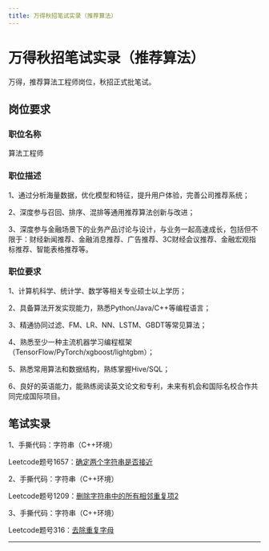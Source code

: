 ```yaml
---
title: 万得秋招笔试实录（推荐算法）
---
```


# 万得秋招笔试实录（推荐算法）

<script type="text/javascript" src="/include/head.js"></script>

万得，推荐算法工程师岗位，秋招正式批笔试。

## 岗位要求

### 职位名称

算法工程师

### 职位描述

1、通过分析海量数据，优化模型和特征，提升用户体验，完善公司推荐系统；

2、深度参与召回、排序、混排等通用推荐算法创新与改进；

3、深度参与金融场景下的业务产品讨论与设计，与业务一起高速成长，包括但不限于：财经新闻推荐、金融消息推荐、广告推荐、3C财经会议推荐、金融宏观指标推荐、智能表格推荐等。

### 职位要求

1、计算机科学、统计学、数学等相关专业硕士以上学历；

2、具备算法开发实现能力，熟悉Python/Java/C++等编程语言；

3、精通协同过滤、FM、LR、NN、LSTM、GBDT等常见算法；

4、熟悉至少一种主流机器学习编程框架（TensorFlow/PyTorch/xgboost/lightgbm）；

5、熟悉常用算法和数据结构，熟练掌握Hive/SQL；

6、良好的英语能力，能熟练阅读英文论文和专利，未来有机会和国际名校合作共同完成国际项目。

## 笔试实录

1、手撕代码：字符串（C++环境）

Leetcode题号1657：<a href="https://leetcode.cn/problems/determine-if-two-strings-are-close">确定两个字符串是否接近</a>

2、手撕代码：字符串（C++环境）

Leetcode题号1209：<a href="https://leetcode.cn/problems/remove-all-adjacent-duplicates-in-string-ii">删除字符串中的所有相邻重复项2</a>

3、手撕代码：字符串（C++环境）

Leetcode题号316：<a href="https://leetcode.cn/problems/remove-duplicate-letters">去除重复字母</a>

---

<script type="text/javascript" src="/include/tail.js"></script>
